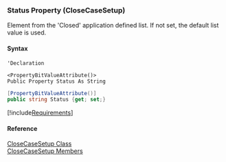 ﻿### Status Property (CloseCaseSetup)

Element from the 'Closed' application defined list. If not set, the default list value is used.

#### Syntax

```vbnet
'Declaration

<PropertyBitValueAttribute()>
Public Property Status As String
```

```csharp
[PropertyBitValueAttribute()]
public string Status {get; set;}
```

[!include[Requirements](../partials/requirements.md)]

#### Reference

[CloseCaseSetup Class](FChoice.Toolkits.Clarify~FChoice.Toolkits.Clarify.Support.CloseCaseSetup.md)  
[CloseCaseSetup Members](FChoice.Toolkits.Clarify~FChoice.Toolkits.Clarify.Support.CloseCaseSetup_members.md)